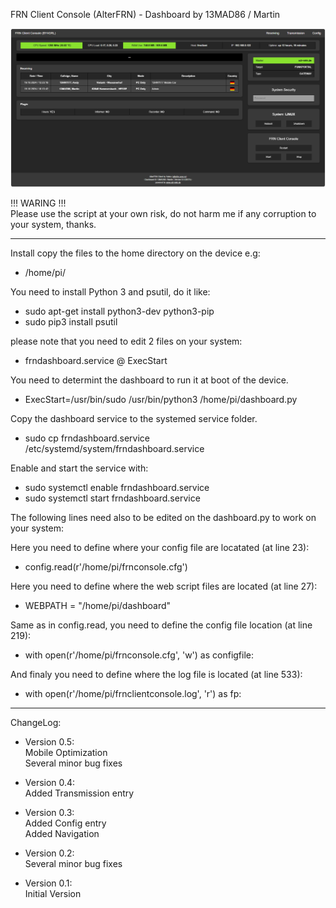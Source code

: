 FRN Client Console (AlterFRN) - Dashboard by 13MAD86 / Martin

<img src="screenshot.jpg">

!!! WARING !!!</br>
Please use the script at your own risk, do not harm me if any corruption to your system, thanks.

-----

Install copy the files to the home directory on the device e.g:
- /home/pi/

You need to install Python 3 and psutil, do it like:
- sudo apt-get install python3-dev python3-pip
- sudo pip3 install psutil

please note that you need to edit 2 files on your system:
- frndashboard.service @ ExecStart

You need to determint the dashboard to run it at boot of the device.
- ExecStart=/usr/bin/sudo /usr/bin/python3 /home/pi/dashboard.py

Copy the dashboard service to the systemed service folder.
- sudo cp frndashboard.service /etc/systemd/system/frndashboard.service

Enable and start the service with:
- sudo systemctl enable frndashboard.service
- sudo systemctl start frndashboard.service</br>

The following lines need also to be edited on the dashboard.py to work on your system:

Here you need to define where your config file are locatated (at line 23):
- config.read(r'/home/pi/frnconsole.cfg')

Here you need to define where the web script files are located (at line 27):
- WEBPATH = "/home/pi/dashboard"

Same as in config.read, you need to define the config file location (at line 219):
- with open(r'/home/pi/frnconsole.cfg', 'w') as configfile:

And finaly you need to define where the log file is located (at line 533):
- with open(r'/home/pi/frnclientconsole.log', 'r') as fp:

-----

ChangeLog:

- Version 0.5:</br>
Mobile Optimization</br>
Several minor bug fixes

- Version 0.4:</br>
Added Transmission entry

- Version 0.3:</br>
Added Config entry</br>
Added Navigation

- Version 0.2:</br>
Several minor bug fixes

- Version 0.1:</br>
Initial Version
